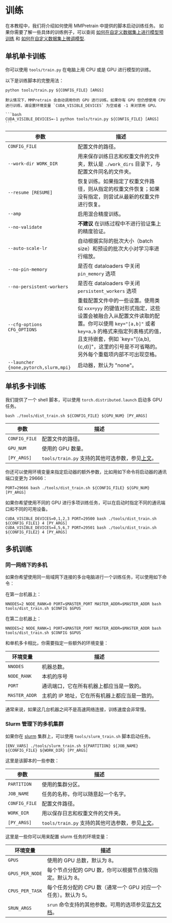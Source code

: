 # 训练

在本教程中，我们将介绍如何使用 MMPretrain 中提供的脚本启动训练任务。
如果你需要了解一些具体的训练例子，可以查阅 [如何在自定义数据集上进行模型预训练](../notes/pretrain_custom_dataset.md) 和 [如何在自定义数据集上微调模型](../notes/finetune_custom_dataset.md).

## 单机单卡训练

你可以使用 `tools/train.py` 在电脑上用 CPU 或是 GPU 进行模型的训练。

以下是训练脚本的完整用法：

```shell
python tools/train.py ${CONFIG_FILE} [ARGS]
```

````{note}
默认情况下，MMPretrain 会自动调用你的 GPU 进行训练。如果你有 GPU 但仍想使用 CPU 进行训练，请设置环境变量 `CUDA_VISIBLE_DEVICES` 为空或者 -1 来对禁用 GPU。

```bash
CUDA_VISIBLE_DEVICES=-1 python tools/train.py ${CONFIG_FILE} [ARGS]
```
````

| 参数                                  | 描述                                                                                                                                                                |
| ------------------------------------- | ------------------------------------------------------------------------------------------------------------------------------------------------------------------- |
| `CONFIG_FILE`                         | 配置文件的路径。                                                                                                                                                    |
| `--work-dir WORK_DIR`                 | 用来保存训练日志和权重文件的文件夹，默认是 `./work_dirs` 目录下，与配置文件同名的文件夹。                                                                           |
| `--resume [RESUME]`                   | 恢复训练。如果指定了权重文件路径，则从指定的权重文件恢复；如果没有指定，则尝试从最新的权重文件进行恢复。                                                            |
| `--amp`                               | 启用混合精度训练。                                                                                                                                                  |
| `--no-validate`                       | **不建议** 在训练过程中不进行验证集上的精度验证。                                                                                                                   |
| `--auto-scale-lr`                     | 自动根据实际的批次大小（batch size）和预设的批次大小对学习率进行缩放。                                                                                              |
| `--no-pin-memory`                     | 是否在 dataloaders 中关闭 `pin_memory` 选项                                                                                                                         |
| `--no-persistent-workers`             | 是否在 dataloaders 中关闭 `persistent_workers` 选项                                                                                                                 |
| `--cfg-options CFG_OPTIONS`           | 重载配置文件中的一些设置。使用类似 `xxx=yyy` 的键值对形式指定，这些设置会被融合入从配置文件读取的配置。你可以使用 `key="[a,b]"` 或者 `key=a,b` 的格式来指定列表格式的值，且支持嵌套，例如 \`key="[(a,b),(c,d)]"，这里的引号是不可省略的。另外每个重载项内部不可出现空格。 |
| `--launcher {none,pytorch,slurm,mpi}` | 启动器，默认为 "none"。                                                                                                                                             |

## 单机多卡训练

我们提供了一个 shell 脚本，可以使用 `torch.distributed.launch` 启动多 GPU 任务。

```shell
bash ./tools/dist_train.sh ${CONFIG_FILE} ${GPU_NUM} [PY_ARGS]
```

| 参数          | 描述                                                             |
| ------------- | ---------------------------------------------------------------- |
| `CONFIG_FILE` | 配置文件的路径。                                                 |
| `GPU_NUM`     | 使用的 GPU 数量。                                                |
| `[PY_ARGS]`   | `tools/train.py` 支持的其他可选参数，参见[上文](#单机单卡训练)。 |

你还可以使用环境变量来指定启动器的额外参数，比如用如下命令将启动器的通讯端口变更为 29666：

```shell
PORT=29666 bash ./tools/dist_train.sh ${CONFIG_FILE} ${GPU_NUM} [PY_ARGS]
```

如果你希望使用不同的 GPU 进行多项训练任务，可以在启动时指定不同的通讯端口和不同的可用设备。

```shell
CUDA_VISIBLE_DEVICES=0,1,2,3 PORT=29500 bash ./tools/dist_train.sh ${CONFIG_FILE1} 4 [PY_ARGS]
CUDA_VISIBLE_DEVICES=4,5,6,7 PORT=29501 bash ./tools/dist_train.sh ${CONFIG_FILE2} 4 [PY_ARGS]
```

## 多机训练

### 同一网络下的多机

如果你希望使用同一局域网下连接的多台电脑进行一个训练任务，可以使用如下命令：

在第一台机器上：

```shell
NNODES=2 NODE_RANK=0 PORT=$MASTER_PORT MASTER_ADDR=$MASTER_ADDR bash tools/dist_train.sh $CONFIG $GPUS
```

在第二台机器上：

```shell
NNODES=2 NODE_RANK=1 PORT=$MASTER_PORT MASTER_ADDR=$MASTER_ADDR bash tools/dist_train.sh $CONFIG $GPUS
```

和单机多卡相比，你需要指定一些额外的环境变量：

| 环境变量      | 描述                                           |
| ------------- | ---------------------------------------------- |
| `NNODES`      | 机器总数。                                     |
| `NODE_RANK`   | 本机的序号                                     |
| `PORT`        | 通讯端口，它在所有机器上都应当是一致的。       |
| `MASTER_ADDR` | 主机的 IP 地址，它在所有机器上都应当是一致的。 |

通常来说，如果这几台机器之间不是高速网络连接，训练速度会非常慢。

### Slurm 管理下的多机集群

如果你在 [slurm](https://slurm.schedmd.com/) 集群上，可以使用 `tools/slurm_train.sh` 脚本启动任务。

```shell
[ENV_VARS] ./tools/slurm_train.sh ${PARTITION} ${JOB_NAME} ${CONFIG_FILE} ${WORK_DIR} [PY_ARGS]
```

这里是该脚本的一些参数：

| 参数          | 描述                                                             |
| ------------- | ---------------------------------------------------------------- |
| `PARTITION`   | 使用的集群分区。                                                 |
| `JOB_NAME`    | 任务的名称，你可以随意起一个名字。                               |
| `CONFIG_FILE` | 配置文件路径。                                                   |
| `WORK_DIR`    | 用以保存日志和权重文件的文件夹。                                 |
| `[PY_ARGS]`   | `tools/train.py` 支持的其他可选参数，参见[上文](#单机单卡训练)。 |

这里是一些你可以用来配置 slurm 任务的环境变量：

| 环境变量        | 描述                                                                                       |
| --------------- | ------------------------------------------------------------------------------------------ |
| `GPUS`          | 使用的 GPU 总数，默认为 8。                                                                |
| `GPUS_PER_NODE` | 每个节点分配的 GPU 数，你可以根据节点情况指定。默认为 8。                                  |
| `CPUS_PER_TASK` | 每个任务分配的 CPU 数（通常一个 GPU 对应一个任务）。默认为 5。                             |
| `SRUN_ARGS`     | `srun` 命令支持的其他参数。可用的选项参见[官方文档](https://slurm.schedmd.com/srun.html)。 |
